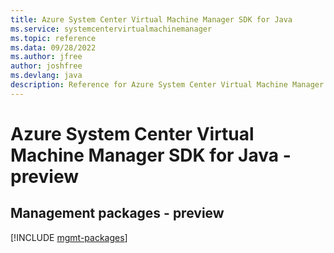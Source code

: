 ```yaml
---
title: Azure System Center Virtual Machine Manager SDK for Java
ms.service: systemcentervirtualmachinemanager
ms.topic: reference
ms.data: 09/28/2022
ms.author: jfree
author: joshfree
ms.devlang: java
description: Reference for Azure System Center Virtual Machine Manager SDK for Java
---
```

# Azure System Center Virtual Machine Manager SDK for Java - preview

## Management packages - preview
[!INCLUDE [mgmt-packages](system-center-virtual-machine-manager-mgmt-index.md)]